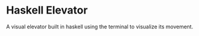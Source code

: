 # Haskell Elevator

A visual elevator built in haskell using the terminal to visualize its movement.
